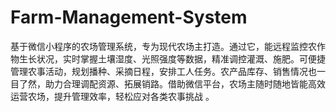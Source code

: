 # Farm-Management-System
基于微信小程序的农场管理系统，专为现代农场主打造。通过它，能远程监控农作物生长状况，实时掌握土壤湿度、光照强度等数据，精准调控灌溉、施肥。可便捷管理农事活动，规划播种、采摘日程，安排工人任务。农产品库存、销售情况也一目了然，助力合理调配资源、拓展销路。借助微信平台，农场主随时随地皆能高效运营农场，提升管理效率，轻松应对各类农事挑战 。 
